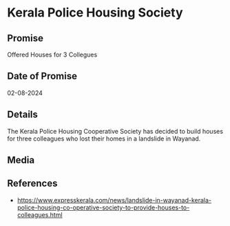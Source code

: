 # Kerala Police Housing Society

## Promise

Offered Houses for 3 Collegues

## Date of Promise

02-08-2024

## Details

The Kerala Police Housing Cooperative Society has decided to build houses for three colleagues who lost their homes in a landslide in Wayanad.

## Media


## References

- https://www.expresskerala.com/news/landslide-in-wayanad-kerala-police-housing-co-operative-society-to-provide-houses-to-colleagues.html
